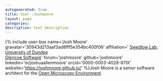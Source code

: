 ```yaml
---
autogenerated: true
title: User ›Joshmoore
layout: page
categories: 
description: test description
---
```


{% include user-box name='Josh Moore' gravatar='30943d213aaf3ad8fff5e354bc400f06' affiliation=' [Swedlow Lab, University of Dundee](https://www.openmicroscopy.org/teams/index.html#swedlow-lab)  
[Glencoe Software](https://www.glencoesoftware.com/about/team/)' forum='joshmoore' github='joshmoore' linkedin='in/joshuaallenmoore' orcid='0000-0003-4028-811X' website='https://joshmoore.github.io/' %}Josh Moore is a senior software architect for the [Open Microscopy Environment](Open_Microscopy_Environment).
